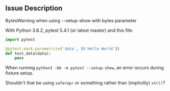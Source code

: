 ## Issue Description
BytesWarning when using --setup-show with bytes parameter

With Python 3.8.2, pytest 5.4.1 (or latest master) and this file:

```python
import pytest

@pytest.mark.parametrize('data', [b'Hello World'])
def test_data(data):
    pass
```

When running `python3 -bb -m pytest --setup-show`, an error occurs during fixture setup.

Shouldn't that be using `saferepr` or something rather than (implicitly) `str()`?